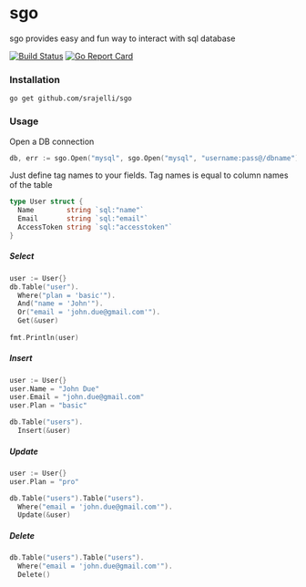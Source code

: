 # sgo 

sgo provides easy and fun way to interact with sql database

[![Build Status](https://travis-ci.org/srajelli/sgo.svg?branch=master)](https://travis-ci.org/srajelli/sgo)
[![Go Report Card](https://goreportcard.com/badge/github.com/srajelli/sgo)](https://goreportcard.com/report/github.com/srajelli/sgo)

### Installation
```
go get github.com/srajelli/sgo
```
### Usage
Open a DB connection
```go
db, err := sgo.Open("mysql", sgo.Open("mysql", "username:pass@/dbname"))
```
Just define tag names to your fields. Tag names is equal to column names of the table
```go
type User struct {
  Name        string `sql:"name"`
  Email       string `sql:"email"`
  AccessToken string `sql:"accesstoken"`
}

```
##### Select
```go
user := User{}
db.Table("user").
  Where("plan = 'basic'").
  And("name = 'John'").
  Or("email = 'john.due@gmail.com'").
  Get(&user)
  
fmt.Println(user)
```

##### Insert
```go
user := User{}
user.Name = "John Due"
user.Email = "john.due@gmail.com"
user.Plan = "basic"

db.Table("users").
  Insert(&user)
```
##### Update
```go
user := User{}
user.Plan = "pro"

db.Table("users").Table("users").
  Where("email = 'john.due@gmail.com'").
  Update(&user)
```

##### Delete
```go
db.Table("users").Table("users").
  Where("email = 'john.due@gmail.com'").
  Delete()
```
